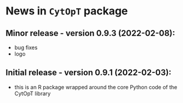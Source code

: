 # News in `CytOpT` package

## Minor release - version 0.9.3 (2022-02-08):  
 * bug fixes
 * logo

## Initial release - version 0.9.1 (2022-02-03):  
 * this is an R package wrapped around the core Python code of the CytOpT 
 library